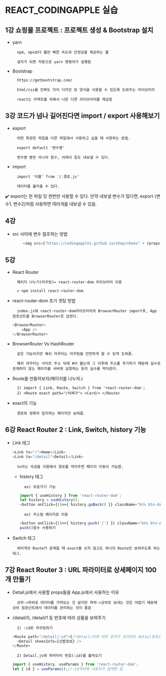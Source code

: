 # REACT_CODINGAPPLE 실습

## 1강 쇼핑몰 프로젝트 : 프로젝트 생성 & Bootstrap 설치

* yarn

		npm, npx보다 훨씬 빠른 속도와 안정성을 제공하는 툴
	
		설치가 되면 자동으로 yarn 명령어가 실행됨
	
* Bootstrap

		https://getbootstrap.com/

		html/css를 안짜도 미리 디자인 된 양식을 사용할 수 있도록 도와주는 라이브러리

		react는 리액트를 위해서 나온 다른 라이브러리를 제공함



## 3강 코드가 넘나 길어진다면 import / export 사용해보기

* export

		어떤 특정한 파일을 다른 파일에서 사용하고 싶을 때 사용하는 문법. 

		export default '변수명'

		변수명 뿐만 아니라 함수, 어레이 등도 내보낼 수 있다. 

* import
	
		import '이름' from '/.경로.js'

		데이터를 불러올 수 있다. 
		

✔️ export는 한 파일 당 한번만 사용할 수 있다. 만약 내보낼 변수가 많다면, export {변수1, 변수2}처럼 사용하면 여러개를 내보낼 수 있음. 



## 4강

* src 사이에 변수 참조하는 방법
```js
      	<img src={"https://codingapple1.github.io/shop/shoes" + (props.i + 1) + ".jpg"} width="100%" />
```

## 5강

* React Router

		페이지 나누기(라우팅)= react-router-dom 라이브러리 이용

		✔️ npm install react-router-dom


* react-router-dom 초기 셋팅 방법

		index.js에 react-router-dom라이브러리의 BrowserRouter import후, App 컴포넌트를 BrowserRouter로 감싼다. 
		
	```javascript
	<BrowserRouter>
	    <App />
	</BrowserRouter>
	```

* BrowserRouter Vs HashRouter

		같은 기능이지만 해쉬 라우터는 라우팅을 안전하게 할 수 있게 도와줌. 

		해쉬 라우터는 사이트 주소 뒤에 #이 붙는데 그 이후에 주소를 추가하기 때문에 실수로 존재하지 않는 페이지를 서버에 요청하는 등의 실수를 막아준다. 

* Route를 만들어보자(페이지를 나누자.)

		1) import { Link, Route, Switch } from 'react-router-dom';
		2) <Route exact path="/어쩌구"> <Card/> </Route> 

* exact의 기능

		경로와 정확히 일치하는 페이지만 보여줌.


## 6강 React Router 2 : Link, Switch, history 기능

* Link 태그
	```js
	<Link to="/">Home</Link>
	<Link to="/detail">Detail</Link>
	```
		to라는 속성을 이용해서 경로를 적어주면 페이지 이동이 가능함.

	* history 태그

			ex) 뒤로가기 기능
	
		```js
		import { useHistory } from 'react-router-dom';
		let history = useHistory();
		<button onClick={()=>{ history.goBack() }} className="btn btn-danger">뒤로가기</button> 
		```
	
			ex) 커스텀 페이지로 이동
		```js
		<button onClick={()=>{ history.push('/') }} className="btn btn-danger">뒤로가기</button> 
		push()함수 사용하기
		```
	
* Switch 태그

        여러개의 Route가 존재할 때 exact를 쓰지 않고도 하나의 Route만 보여주도록 하는 태그.


## 7강 React Router 3 : URL 파라미터로 상세페이지 100개 만들기

* Detail.js에서 사용할 props들을 App.js에서 사용하는 이유

		상위->하위로 데이터를 가져오는 건 쉽지만 하위->상위로 보내는 것은 어렵기 때문에 상위 컴포넌트에서 데이터를 관리하는 것이 좋음

* /detail/0, /detail/1 등 번호에 따라 상품을 보여주기

		1) :id로 라우팅하기
	```js
	<Route path="/detail/:id">{/*detail/뒤에 어떤 문자가 오더라도 detail컴포넌트로 이동*/}
	  <Detail shoesInfo={신발정보} />		
	</Route>
	```

		2) Detail.js에 파라미터 번호(:id)를 불러오기
	```js
	import { useHistory, useParams } from 'react-router-dom';
	let { id } = useParams();//:id자리에 사용자가 입력한 값
	```
